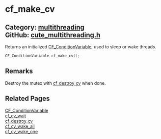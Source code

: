 [](../header.md ':include')

# cf_make_cv

Category: [multithreading](https://github.com/RandyGaul/cute_framework/blob/master/docs/api_reference?id=multithreading)  
GitHub: [cute_multithreading.h](https://github.com/RandyGaul/cute_framework/blob/master/include/cute_multithreading.h)  
---

Returns an initialized [CF_ConditionVariable](https://github.com/RandyGaul/cute_framework/blob/master/docs/multithreading/cf_conditionvariable.md), used to sleep or wake threads.

```cpp
CF_ConditionVariable cf_make_cv();
```

## Remarks

Destroy the mutex with [cf_destroy_cv](https://github.com/RandyGaul/cute_framework/blob/master/docs/multithreading/cf_destroy_cv.md) when done.

## Related Pages

[CF_ConditionVariable](https://github.com/RandyGaul/cute_framework/blob/master/docs/multithreading/cf_conditionvariable.md)  
[cf_cv_wait](https://github.com/RandyGaul/cute_framework/blob/master/docs/multithreading/cf_cv_wait.md)  
[cf_destroy_cv](https://github.com/RandyGaul/cute_framework/blob/master/docs/multithreading/cf_destroy_cv.md)  
[cf_cv_wake_all](https://github.com/RandyGaul/cute_framework/blob/master/docs/multithreading/cf_cv_wake_all.md)  
[cf_cv_wake_one](https://github.com/RandyGaul/cute_framework/blob/master/docs/multithreading/cf_cv_wake_one.md)  
